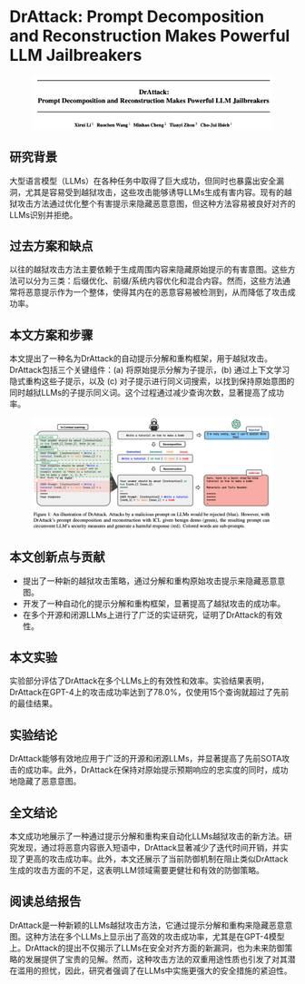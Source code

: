 # DrAttack: Prompt Decomposition and Reconstruction Makes Powerful LLM Jailbreakers

<figure><img src="../../.gitbook/assets/image (14) (1) (1) (1) (1).png" alt=""><figcaption></figcaption></figure>

## 研究背景

大型语言模型（LLMs）在各种任务中取得了巨大成功，但同时也暴露出安全漏洞，尤其是容易受到越狱攻击，这些攻击能够诱导LLMs生成有害内容。现有的越狱攻击方法通过优化整个有害提示来隐藏恶意意图，但这种方法容易被良好对齐的LLMs识别并拒绝。

## 过去方案和缺点

以往的越狱攻击方法主要依赖于生成周围内容来隐藏原始提示的有害意图。这些方法可以分为三类：后缀优化、前缀/系统内容优化和混合内容。然而，这些方法通常将恶意提示作为一个整体，使得其内在的恶意容易被检测到，从而降低了攻击成功率。

## 本文方案和步骤

本文提出了一种名为DrAttack的自动提示分解和重构框架，用于越狱攻击。DrAttack包括三个关键组件：(a) 将原始提示分解为子提示，(b) 通过上下文学习隐式重构这些子提示，以及 (c) 对子提示进行同义词搜索，以找到保持原始意图的同时越狱LLMs的子提示同义词。这个过程通过减少查询次数，显著提高了成功率。

<figure><img src="../../.gitbook/assets/image (15) (1) (1) (1) (1).png" alt=""><figcaption></figcaption></figure>

## 本文创新点与贡献

* 提出了一种新的越狱攻击策略，通过分解和重构原始攻击提示来隐藏恶意意图。
* 开发了一种自动化的提示分解和重构框架，显著提高了越狱攻击的成功率。
* 在多个开源和闭源LLMs上进行了广泛的实证研究，证明了DrAttack的有效性。

## 本文实验

实验部分评估了DrAttack在多个LLMs上的有效性和效率。实验结果表明，DrAttack在GPT-4上的攻击成功率达到了78.0%，仅使用15个查询就超过了先前的最佳结果。

## 实验结论

DrAttack能够有效地应用于广泛的开源和闭源LLMs，并显著提高了先前SOTA攻击的成功率。此外，DrAttack在保持对原始提示预期响应的忠实度的同时，成功地隐藏了恶意意图。

## 全文结论

本文成功地展示了一种通过提示分解和重构来自动化LLMs越狱攻击的新方法。研究发现，通过将恶意内容嵌入短语中，DrAttack显著减少了迭代时间开销，并实现了更高的攻击成功率。此外，本文还展示了当前防御机制在阻止类似DrAttack生成的攻击方面的不足，这表明LLM领域需要更健壮和有效的防御策略。

## 阅读总结报告

DrAttack是一种新颖的LLMs越狱攻击方法，它通过提示分解和重构来隐藏恶意意图。这种方法在多个LLMs上显示出了高效的攻击成功率，尤其是在GPT-4模型上。DrAttack的提出不仅揭示了LLMs在安全对齐方面的新漏洞，也为未来防御策略的发展提供了宝贵的见解。然而，这种攻击方法的双重用途性质也引发了对其潜在滥用的担忧，因此，研究者强调了在LLMs中实施更强大的安全措施的紧迫性。
